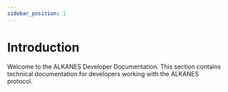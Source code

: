 ```yaml
---
sidebar_position: 1
---
```


# Introduction

Welcome to the ALKANES Developer Documentation. This section contains technical documentation for developers working with the ALKANES protocol. 
